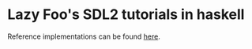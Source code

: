# Lazy Foo's SDL2 tutorials in haskell

Reference implementations can be found [here](https://github.com/haskell-game/sdl2/tree/master/examples/lazyfoo).
